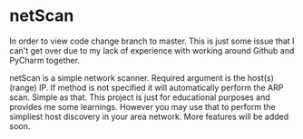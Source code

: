 # netScan

In order to view code change branch to master. This is just some issue that I can't get over due to my lack of experience with working around Github and PyCharm together.

netScan is a simple network scanner. Required argument is the host(s) (range) IP. If method is not specified it will automatically perform the ARP scan. Simple as that.
This project is just for educational purposes and provides me some learnings. However you may use that to perform the simpliest host discovery in your area network. More features will be added soon.
